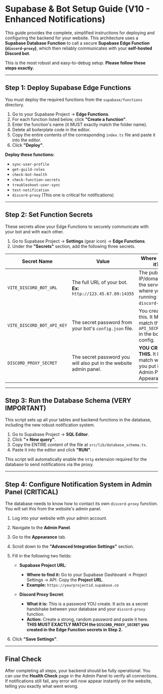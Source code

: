 # Supabase & Bot Setup Guide (V10 - Enhanced Notifications)

This guide provides the complete, simplified instructions for deploying and configuring the backend for your website. This architecture uses a **Supabase Database Function** to call a secure **Supabase Edge Function (`discord-proxy`)**, which then reliably communicates with your **self-hosted Discord bot**.

This is the most robust and easy-to-debug setup. **Please follow these steps exactly.**

---

## Step 1: Deploy Supabase Edge Functions

You must deploy the required functions from the `supabase/functions` directory.

1.  Go to your Supabase Project -> **Edge Functions**.
2.  For each function listed below, click **"Create a function"**.
3.  Enter the function's name (it MUST exactly match the folder name).
4.  Delete all boilerplate code in the editor.
5.  Copy the entire contents of the corresponding `index.ts` file and paste it into the editor.
6.  Click **"Deploy"**.

**Deploy these functions:**
- `sync-user-profile`
- `get-guild-roles`
- `check-bot-health`
- `check-function-secrets`
- `troubleshoot-user-sync`
- `test-notification`
- `discord-proxy` (This one is critical for notifications)

---

## Step 2: Set Function Secrets

These secrets allow your Edge Functions to securely communicate with your bot and with each other.

1.  Go to Supabase Project -> **Settings** (gear icon) -> **Edge Functions**.
2.  Under the **"Secrets"** section, add the following three secrets.

| Secret Name                | Value                                                                       | Where to get it?                                                              |
| -------------------------- | --------------------------------------------------------------------------- | ----------------------------------------------------------------------------- |
| `VITE_DISCORD_BOT_URL`     | The full URL of your bot. **Ex:** `http://123.45.67.89:14355`                 | The public IP/domain of the server where you are running the `discord-bot`.     |
| `VITE_DISCORD_BOT_API_KEY` | The secret password from your bot's `config.json` file.                     | You create this. It MUST match the `API_SECRET_KEY` in the bot's config.    |
| `DISCORD_PROXY_SECRET`     | The secret password you will also put in the website admin panel.           | **YOU CREATE THIS.** It MUST match what you put in Admin Panel -> Appearance. |


---

## Step 3: Run the Database Schema (VERY IMPORTANT)

This script sets up all your tables and backend functions in the database, including the new robust notification system.

1.  Go to Supabase Project -> **SQL Editor**.
2.  Click **"+ New query"**.
3.  Copy the ENTIRE content of the file at `src/lib/database_schema.ts`.
4.  Paste it into the editor and click **"RUN"**.

This script will automatically enable the `http` extension required for the database to send notifications via the proxy.

---

## Step 4: Configure Notification System in Admin Panel (CRITICAL)

The database needs to know how to contact its own `discord-proxy` function. You will set this from the website's admin panel.

1.  Log into your website with your admin account.
2.  Navigate to the **Admin Panel**.
3.  Go to the **Appearance** tab.
4.  Scroll down to the **"Advanced Integration Settings"** section.
5.  Fill in the following two fields:

    -   **Supabase Project URL**:
        -   **Where to find it:** Go to your Supabase Dashboard -> Project Settings -> API. Copy the **Project URL**.
        -   **Example:** `https://yourprojectid.supabase.co`

    -   **Discord Proxy Secret**:
        -   **What it is:** This is a password YOU create. It acts as a secret handshake between your database and your `discord-proxy` function.
        -   **Action:** Create a strong, random password and paste it here. **THIS MUST EXACTLY MATCH the `DISCORD_PROXY_SECRET` you created in the Edge Function secrets in Step 2.**

6.  Click **"Save Settings"**.

---

## Final Check

After completing all steps, your backend should be fully operational. You can use the **Health Check** page in the Admin Panel to verify all connections. If notifications still fail, any error will now appear instantly on the website, telling you exactly what went wrong.
